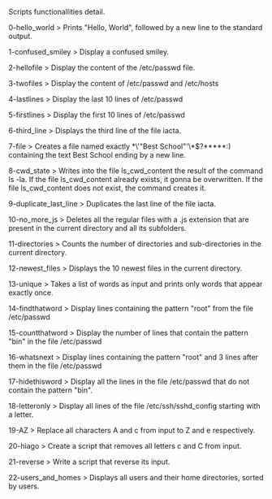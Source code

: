 Scripts functionallities detail.



0-hello_world > Prints "Hello, World", followed by a new line to the standard output.

1-confused_smiley > Display a confused smiley.

2-hellofile > Display the content of the /etc/passwd file.

3-twofiles > Display the content of /etc/passwd and /etc/hosts

4-lastlines > Display the last 10 lines of /etc/passwd

5-firstlines > Display the first 10 lines of /etc/passwd

6-third_line > Displays the third line of the file iacta.

7-file > Creates a file named exactly \*\\'"Best School"\'\\*$\?\*\*\*\*\*:) containing the text Best School ending by a new line.

8-cwd_state > Writes into the file ls_cwd_content the result of the command ls -la. If the file ls_cwd_content already exists, it gonna be overwritten. If the file ls_cwd_content does not exist, the command creates it.

9-duplicate_last_line > Duplicates the last line of the file iacta.

10-no_more_js > Deletes all the regular files with a .js extension that are present in the current directory and all its subfolders.

11-directories > Counts the number of directories and sub-directories in the current directory.

12-newest_files > Displays the 10 newest files in the current directory.

13-unique > Takes a list of words as input and prints only words that appear exactly once.

14-findthatword > Display lines containing the pattern "root" from the file /etc/passwd

15-countthatword > Display the number of lines that contain the pattern "bin" in the file /etc/passwd

16-whatsnext > Display lines containing the pattern "root" and 3 lines after them in the file /etc/passwd

17-hidethisword > Display all the lines in the file /etc/passwd that do not contain the pattern "bin".

18-letteronly > Display all lines of the file /etc/ssh/sshd_config starting with a letter.

19-AZ > Replace all characters A and c from input to Z and e respectively.

20-hiago > Create a script that removes all letters c and C from input.

21-reverse > Write a script that reverse its input.

22-users_and_homes > Displays all users and their home directories, sorted by users.

